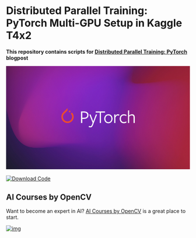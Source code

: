 # Distributed Parallel Training: PyTorch Multi-GPU Setup in Kaggle T4x2

**This repository contains scripts for [Distributed Parallel Training: PyTorch](https://learnopencv.com/distributed-parallel-training-pytorch-multi-gpu-setup/) blogpost** 



![](media/PyTorch.jpg)

[<img src="https://learnopencv.com/wp-content/uploads/2022/07/download-button-e1657285155454.png" alt="Download Code" width="200">](https://www.dropbox.com/scl/fi/twrupuid3va9oaob90r5s/kaggle-t4-x2-distributed-data-parallelddp-tutorial.ipynb?rlkey=o2qejw1tw51vk79cu5npp0c0w&st=fiiqwnj6&dl=1)

## AI Courses by OpenCV

Want to become an expert in AI? [AI Courses by OpenCV](https://opencv.org/courses/) is a great place to start.

[![img](https://learnopencv.com/wp-content/uploads/2023/01/AI-Courses-By-OpenCV-Github.png)](https://opencv.org/courses/)